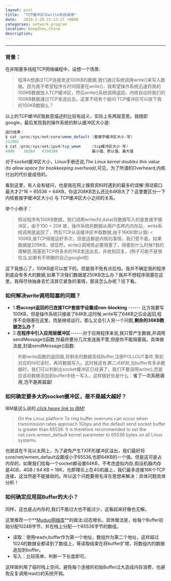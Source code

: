 ```yaml
---
layout: post
title:  "TCP缓冲区与write系统调用"
date:   2018-1-29 15:13:17 +0800
categories: network program 
location: HangZhou,China 
description:  
---
```

---

### 背景：
在非阻塞多线程TCP网络编程中，设想一个场景:

> 程序A想通过TCP连接发送100KB的数据,我们通过系统调用write()来写入数据。因为我不希望程序长时间阻塞在write()，我希望操作系统迅速将我的100KB数据放入TCP缓冲区，然后write()系统调用返回，内核自动将我们的100KB数据通过TCP发送出去。这里不经有个疑问:TCP缓冲区可以放下我的100KB数据么？

以上的*TCP缓冲区*我故意描述的比较有歧义，实际上有两层意思。我随即google，最后发现我的操作系统的默认缓冲区大小是:

```java 
运行结果：
$ cat /proc/sys/net/core/wmem_default (套接字缓冲区大小-写)
212992 
$ cat /proc/sys/net/ipv4/tcp_wmem     (tcp缓冲区大小-写)
4096	16384	4194304               最小值、默认值、最大值

```

对于socket缓冲区大小，Linux手册还说,*The Linux kernel doubles this value (to allow space for bookkeeping overhead)*,可见，为了所谓的Overheard,内核付出的代价是成倍的。

看到这里，有人会有疑问，也是我在网上搜索资料时遇到的最多的误解:滑动窗口最大才2^16 = 65536 = 64KB，你这208KB怎么还比64KB大了？这里要区分一下内核套接字缓冲区大小() 与 TCP缓冲区大小之间的关系。

举个小例子：
> 假设程序有100KB数据，我们调用write(fd,data)将数据写入的是套接字缓冲区，由于100 < 208 故，操作系统将数据从用户态拷内内存后，write系统调用就返回了，然后TCP从该缓冲区中取数据,由于16KB(默认值) < 100KB,故TCP得搬运好多次，但是这都是内核的事情，我们管不着。如果数据是209KB，很显然，write()调用势必要阻塞了，阻塞到什么时候?我的理解是,阻塞到TCP将多余的1KB发送出去，并收到回复。(例子可能不是很恰当,如果有不明确的自己google吧)

这下我放心了，100KB是可以放下的。但是我不免有点后怕，我并不确定我的程序到底会有多大的数据,如果下次我们数据是250KB怎么办？我并不想程序阻塞在这里，我得尽快抽身去忙活其它紧急的事情，那该怎么办呢？往下看。

### 如何解决write调用阻塞的问题？

* 1.**将accept返回的已连接TCP套接字设置成non-blocking** ------ 比方我要写100KB，但是操作系统只接收了64KB,这时候,write写了64KB之后会返回,程序不会阻塞在这里，而是继续运行。那么又会引入另一个问题,**剩余的36KB数据怎么办？**
* 2.**在程序中引入应用层缓冲区**------对于应用程序来说,我只管产生数据,并调用sendMessage()函数,你最终要分几次发送我不管,但是你不能阻塞我。具体做法是,封装sendMessage()函数:
> 判断write函数的返回值,将剩余的数据丢给Buffer,注册POLLOUT事件,等到对应的fd可读时，再将数据写入。这时候还有*第二点好处*,当buffer有多余数据时，我们可以判断出socket缓冲区已经满了，我们不要调用write(),而是应该将数据添加到buffer中统一写入，这样做好处是什么：**省了一次系统调用,岂不是美滋滋!**  

### 如何确定要多大的socket缓冲区，是不是越大越好？

IBM是这么说的,*[click heare link to IBM!](https://www.ibm.com/support/knowledgecenter/en/SSQPD3_2.6.0/com.ibm.wllm.doc/UDPSocketBuffers.html)*

> On the Linux platform Tx ring buffer overruns can occur when transmission rates approach 1Gbps and the default send socket buffer is greater than 65536. It is therefore recommended to set the net.core.wmem_default kernel parameter to 65536 bytes on all Linux systems.

也就说在千兆以太网上，为了避免产生TX环形缓冲区溢出，我们最好将core/net/wmem_default设置成小于65536,也即64KB的一个值。但是这可是占内存的，如果我们给每一个socket都设置64KB，不考虑虚拟内存,假设机器内存是4GB，4GB / 64 KB = 16K，也即理论上在4G机器上，我们最多连接16K个TCP连接，这当然是不能接收的。所以这个问题要用毛泽东思想来解决：具体问题具体分析！

### 如何确定应用层Buffer的大小？

同样，这也是占内存的,我们不能过大也不能过少，这看起来好像也无解。

这里推荐一个**[Muduo网络库](https://github.com/chenshuo/muduo)**的做法:动态增长。具体做法是，给每个Buffer初始分配1024B字节，并在栈上分配一个65536字节的数组。
* 读取：使用readv,buffer作为第一个地址，数组作为第二个地址，这样超过1024的数据全都读到了数组上，等读取结束在将buffer扩增，将数组内的数据追加到buffer。
* 写入：比较简单，判断一下长度即可。

这样做利用了临时栈上空间，避免每个连接的初始Buffer过大造成内存浪费，也避免反复调用read()的系统开销。
